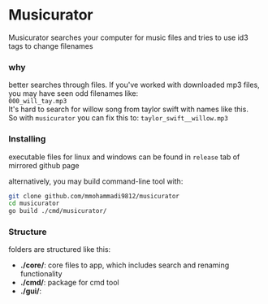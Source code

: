 Musicurator
===========
Musicurator searches your computer for music files and tries to use id3 tags to change filenames
### why
better searches through files. If you've worked with downloaded mp3 files, you may have seen odd filenames like:  
`000_will_tay.mp3`  
It's hard to search for willow song from taylor swift with names like this.  
So with `musicurator` you can fix this to: `taylor_swift__willow.mp3`  
### Installing
executable files for linux and windows can be found in `release` tab of mirrored github page  

alternatively, you may build command-line tool with:  
```bash
git clone github.com/mmohammadi9812/musicurator
cd musicurator
go build ./cmd/musicurator/
```
### Structure
folders are structured like this:  
+ **./core/**: core files to app, which includes search and renaming functionality
+ **./cmd/**: package for cmd tool
+ **./gui/**: